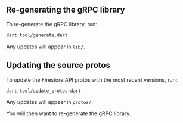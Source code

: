 ## Re-generating the gRPC library

To re-generate the gRPC library, run:

```bash
dart tool/generate.dart
```

Any updates will appear in `lib/`.

## Updating the source protos

To update the Firestore API protos with the most recent versions, run:

```bash
dart tool/update_protos.dart
```

Any updates will appear in `protos/`.

You will then want to re-generate the gRPC library.
